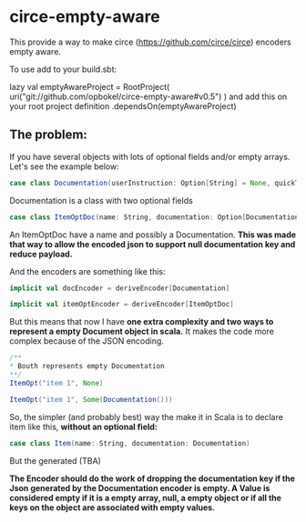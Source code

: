 # circe-empty-aware

This provide a way to make circe (https://github.com/circe/circe) encoders empty aware. 

To use add to your build.sbt:

lazy val emptyAwareProject = RootProject( uri("git://github.com/opbokel/circe-empty-aware#v0.5") )
and add this on your root project definition .dependsOn(emptyAwareProject)


## The problem:

If you have several objects with lots of optional fields and/or empty arrays. Let's see the example below:

```scala
case class Documentation(userInstruction: Option[String] = None, quickTips: Option[String] = None)
```

Documentation is a class with two optional fields


```scala
case class ItemOptDoc(name: String, documentation: Option[Documentation])
```

An ItemOptDoc have a name and possibly a Documentation. **This was made that way to allow the encoded json to support null documentation key and reduce payload.**

And the encoders are something like this:

```scala
implicit val docEncoder = deriveEncoder[Documentation]

implicit val itemOptEncoder = deriveEncoder[ItemOptDoc]
```

But this means that now I have **one extra complexity and two ways to represent a empty Document object in scala.** It makes the code more complex because of the JSON encoding. 

```scala
/**
* Bouth represents empty Documentation
**/
ItemOpt("item 1", None)

ItemOpt("item 1", Some(Documentation()))
```

So, the simpler (and probably best) way the make it in Scala is to declare item like this, **without an optional field:**

```scala
case class Item(name: String, documentation: Documentation)
```
But the generated (TBA)

**The Encoder should do the work of dropping the documentation key if the Json generated by the Documentation encoder is empty. A Value is considered empty if it is a empty array, null, a empty object or if all the keys on the object are associated with empty values.**




